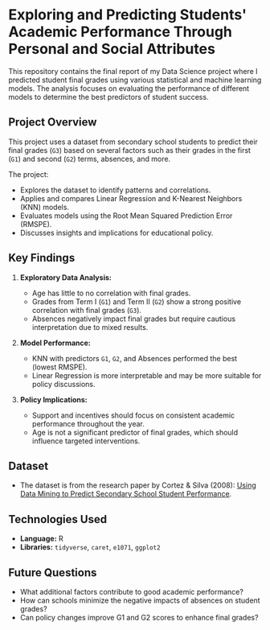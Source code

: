 # **Exploring and Predicting Students' Academic Performance Through Personal and Social Attributes**

This repository contains the final report of my Data Science project where I predicted student final grades using various statistical and machine learning models. The analysis focuses on evaluating the performance of different models to determine the best predictors of student success.

## **Project Overview**
This project uses a dataset from secondary school students to predict their final grades (`G3`) based on several factors such as their grades in the first (`G1`) and second (`G2`) terms, absences, and more.

The project:
- Explores the dataset to identify patterns and correlations.
- Applies and compares Linear Regression and K-Nearest Neighbors (KNN) models.
- Evaluates models using the Root Mean Squared Prediction Error (RMSPE).
- Discusses insights and implications for educational policy.

## **Key Findings**
1. **Exploratory Data Analysis:**
   - Age has little to no correlation with final grades.
   - Grades from Term I (`G1`) and Term II (`G2`) show a strong positive correlation with final grades (`G3`).
   - Absences negatively impact final grades but require cautious interpretation due to mixed results.

2. **Model Performance:**
   - KNN with predictors `G1`, `G2`, and Absences performed the best (lowest RMSPE).
   - Linear Regression is more interpretable and may be more suitable for policy discussions.

3. **Policy Implications:**
   - Support and incentives should focus on consistent academic performance throughout the year.
   - Age is not a significant predictor of final grades, which should influence targeted interventions.

## **Dataset**
- The dataset is from the research paper by Cortez & Silva (2008): [Using Data Mining to Predict Secondary School Student Performance](https://archive.ics.uci.edu/ml/datasets/Student+Performance).

## **Technologies Used**
- **Language:** R
- **Libraries:** `tidyverse`, `caret`, `e1071`, `ggplot2`

## **Future Questions**
- What additional factors contribute to good academic performance?
- How can schools minimize the negative impacts of absences on student grades?
- Can policy changes improve G1 and G2 scores to enhance final grades?
